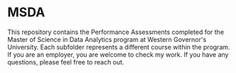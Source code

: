 # MSDA

This repository contains the Performance Assessments completed for the Master of Science in Data Analytics program at Western Governor's University. Each subfolder represents a different course within the program. If you are an employer, you are welcome to check my work. If you have any questions, please feel free to reach out.

